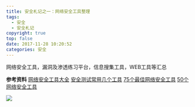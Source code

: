```yaml
---
title: 安全札记之一：网络安全工具整理
tags:
  - 安全
  - 安全札记
copyright: true
top: false
date: 2017-11-28 10:20:52
categories: 安全
---
```

网络安全工具，漏洞及渗透练习平台，信息搜集工具，WEB工具等汇总
<!--more-->

**参考资料**
[网络安全工具大全](https://blog.csdn.net/julius_lee/article/details/79881877)
[安全测试常用几个工具](https://blog.csdn.net/huangjin0507/article/details/52453137)
[75个最佳网络安全工具](https://blog.csdn.net/norbert_jxl/article/details/25057541)
[50个网络安全工具](https://blog.csdn.net/shanyou/article/details/10037)

![](http://oankigr4l.bkt.clouddn.com/wexin.png)